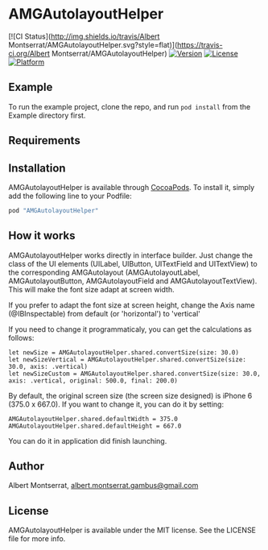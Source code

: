 # AMGAutolayoutHelper

[![CI Status](http://img.shields.io/travis/Albert Montserrat/AMGAutolayoutHelper.svg?style=flat)](https://travis-ci.org/Albert Montserrat/AMGAutolayoutHelper)
[![Version](https://img.shields.io/cocoapods/v/AMGAutolayoutHelper.svg?style=flat)](http://cocoapods.org/pods/AMGAutolayoutHelper)
[![License](https://img.shields.io/cocoapods/l/AMGAutolayoutHelper.svg?style=flat)](http://cocoapods.org/pods/AMGAutolayoutHelper)
[![Platform](https://img.shields.io/cocoapods/p/AMGAutolayoutHelper.svg?style=flat)](http://cocoapods.org/pods/AMGAutolayoutHelper)

## Example

To run the example project, clone the repo, and run `pod install` from the Example directory first.

## Requirements

## Installation

AMGAutolayoutHelper is available through [CocoaPods](http://cocoapods.org). To install
it, simply add the following line to your Podfile:

```ruby
pod "AMGAutolayoutHelper"
```

## How it works

AMGAutolayoutHelper works directly in interface builder. Just change the class of the UI elements (UILabel, UIButton, UITextField and UITextView) to the corresponding AMGAutolayout (AMGAutolayoutLabel, AMGAutolayoutButton, AMGAutolayoutField and AMGAutolayoutTextView).
This will make the font size adapt at screen width.

If you prefer to adapt the font size at screen height, change the Axis name (@IBInspectable) from default (or 'horizontal') to 'vertical'

If you need to change it programmaticaly, you can get the calculations as follows:

```
let newSize = AMGAutolayoutHelper.shared.convertSize(size: 30.0)
let newSizeVertical = AMGAutolayoutHelper.shared.convertSize(size: 30.0, axis: .vertical)
let newSizeCustom = AMGAutolayoutHelper.shared.convertSize(size: 30.0, axis: .vertical, original: 500.0, final: 200.0)
```

By default, the original screen size (the screen size designed) is iPhone 6 (375.0 x 667.0). If you want to change it, you can do it by setting:

```
AMGAutolayoutHelper.shared.defaultWidth = 375.0
AMGAutolayoutHelper.shared.defaultHeight = 667.0
```

You can do it in application did finish launching.


## Author

Albert Montserrat, albert.montserrat.gambus@gmail.com

## License

AMGAutolayoutHelper is available under the MIT license. See the LICENSE file for more info.
